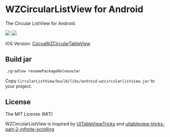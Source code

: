 WZCircularListView for Android
=====

The Circular ListView for Android.

[![](https://dl.dropboxusercontent.com/u/8932138/screenshot/AndroidWZCircularListView/1-thumb.png)](https://dl.dropboxusercontent.com/u/8932138/screenshot/AndroidWZCircularListView/1.png)
[![](https://dl.dropboxusercontent.com/u/8932138/screenshot/AndroidWZCircularListView/2-thumb.png)](https://dl.dropboxusercontent.com/u/8932138/screenshot/AndroidWZCircularListView/2.png)

iOS Version: [CocoaWZCircularTableView](https://github.com/makotokw/CocoaWZCircularTableView)

## Build jar

```bash
./gradlew renamePackageReleaseJar
```

Copy ``CircularListView/build/libs/android-wzcircularlistview.jar`` to your project.

## License

The MIT License (MIT)  

WZCircularListView is inspired by [UITableViewTricks](https://github.com/bharath2020/UITableViewTricks) and [uitableview-tricks-part-2-infinite-scrolling](https://iphone2020.wordpress.com/2012/10/01/uitableview-tricks-part-2-infinite-scrolling/)
